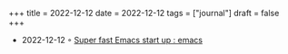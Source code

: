 +++
title = 2022-12-12
date = 2022-12-12
tags = ["journal"]
draft = false
+++

-   2022-12-12 ◦ [Super fast Emacs start up : emacs](https://www.reddit.com/r/emacs/comments/xb6qdm/super_fast_emacs_start_up/)
